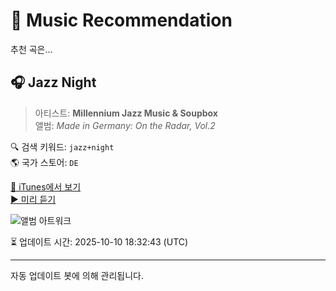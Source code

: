 
# 🎵 Music Recommendation

추천 곡은...

## 🎧 Jazz Night  
> 아티스트: **Millennium Jazz Music & Soupbox**  
> 앨범: _Made in Germany: On the Radar, Vol.2_  

🔍 검색 키워드: `jazz+night`  
🌎 국가 스토어: `DE`

[🔗 iTunes에서 보기](https://music.apple.com/de/album/jazz-night/1610959983?i=1610960239&uo=4)  
[▶️ 미리 듣기](https://audio-ssl.itunes.apple.com/itunes-assets/AudioPreview116/v4/10/80/cc/1080cc9c-69f2-e37a-0c2d-f93710533134/mzaf_1849945560189194761.plus.aac.p.m4a)

![앨범 아트워크](https://is1-ssl.mzstatic.com/image/thumb/Music126/v4/b2/e7/04/b2e70405-940c-c7af-6e6f-79f5cc1d51ae/1963620487615_cover.jpg/100x100bb.jpg)

⏳ 업데이트 시간: 2025-10-10 18:32:43 (UTC)

---
자동 업데이트 봇에 의해 관리됩니다.
